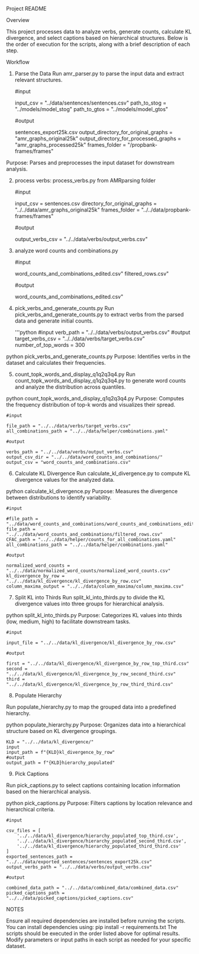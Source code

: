 
Project README

Overview

This project processes data to analyze verbs, generate counts, calculate KL divergence, and select captions based on hierarchical structures. Below is the order of execution for the scripts, along with a brief description of each step.

Workflow

1. Parse the Data
Run amr_parser.py to parse the input data and extract relevant structures.

    #input

    input_csv = "../data/sentences/sentences.csv"
    path_to_stog = "../models/model_stog"
    path_to_gtos = "../models/model_gtos"

    #output

    sentences_export25k.csv
    output_directory_for_original_graphs = "amr_graphs_original25k"
    output_directory_for_processed_graphs = "amr_graphs_processed25k"
    frames_folder = "/propbank-frames/frames"

Purpose: Parses and preprocesses the input dataset for downstream analysis.

2. process verbs: process_verbs.py from AMRparsing folder

    #input

    input_csv = sentences.csv
    directory_for_original_graphs = "../../data/amr_graphs_original25k"
    frames_folder = "../../data/propbank-frames/frames"

    #output

    output_verbs_csv = "../../data/verbs/output_verbs.csv"

3. analyze word counts and combinations.py

    #input

    word_counts_and_combinations_edited.csv"
    filtered_rows.csv"

    #output

    word_counts_and_combinations_edited.csv"


4. pick_verbs_and_generate_counts.py
Run pick_verbs_and_generate_counts.py to extract verbs from the parsed data and generate initial counts.

    '''python
    #input
    verb_path = "../../data/verbs/output_verbs.csv"
    #output
    target_verbs_csv = "../../data/verbs/target_verbs.csv"
    number_of_top_words = 300

python pick_verbs_and_generate_counts.py
Purpose: Identifies verbs in the dataset and calculates their frequencies.

5. count_topk_words_and_display_q1q2q3q4.py 
Run count_topk_words_and_display_q1q2q3q4.py to generate word counts and analyze the distribution across quantiles.

python count_topk_words_and_display_q1q2q3q4.py
Purpose: Computes the frequency distribution of top-k words and visualizes their spread.

    #input

    file_path = "../../data/verbs/target_verbs.csv"
    all_combinations_path = "../../data/helper/combinations.yaml"

    #output

    verbs_path = "../../data/verbs/output_verbs.csv"
    output_csv_dir = "../../data/word_counts_and_combinations/"
    output_csv = "word_counts_and_combinations.csv"

6. Calculate KL Divergence
Run calculate_kl_divergence.py to compute KL divergence values for the analyzed data.

python calculate_kl_divergence.py
Purpose: Measures the divergence between distributions to identify variability.

    #input

    #file_path = "../data/word_counts_and_combinations/word_counts_and_combinations_edited.csv"
    file_path = "../../data/word_counts_and_combinations/filtered_rows.csv"
    CFAC_path = "../../data/helper/counts_for_all_combinations.yaml"
    all_combinations_path = "../../data/helper/combinations.yaml"

    #output

    normalized_word_counts = "../../data/normalized_word_counts/normalized_word_counts.csv"
    kl_divergence_by_row = "../../data/kl_divergence/kl_divergence_by_row.csv"
    column_maxima_output = "../../data/column_maxima/column_maxima.csv"


7. Split KL into Thirds
Run split_kl_into_thirds.py to divide the KL divergence values into three groups for hierarchical analysis.

python split_kl_into_thirds.py
Purpose: Categorizes KL values into thirds (low, medium, high) to facilitate downstream tasks.

    #input

    input_file = "../../data/kl_divergence/kl_divergence_by_row.csv"

    #output

    first = "../../data/kl_divergence/kl_divergence_by_row_top_third.csv"
    second = "../../data/kl_divergence/kl_divergence_by_row_second_third.csv"
    third = "../../data/kl_divergence/kl_divergence_by_row_third_third.csv"

8. Populate Hierarchy

Run populate_hierarchy.py to map the grouped data into a predefined hierarchy.

python populate_hierarchy.py
Purpose: Organizes data into a hierarchical structure based on KL divergence groupings.

    KLD = "../../data/kl_divergence/"
    input
    input_path = f"{KLD}kl_divergence_by_row"
    #output
    output_path = f"{KLD}hierarchy_populated"

9. Pick Captions

Run pick_captions.py to select captions containing location information based on the hierarchical analysis.

python pick_captions.py
Purpose: Filters captions by location relevance and hierarchical criteria.

    #input

    csv_files = [
        '../../data/kl_divergence/hierarchy_populated_top_third.csv',
        '../../data/kl_divergence/hierarchy_populated_second_third.csv',
        '../../data/kl_divergence/hierarchy_populated_third_third.csv'
    ]
    exported_sentences_path = "../../data/exported_sentences/sentences_export25k.csv"
    output_verbs_path = "../../data/verbs/output_verbs.csv"

    #output

    combined_data_path = "../../data/combined_data/combined_data.csv"
    picked_captions_path = "../../data/picked_captions/picked_captions.csv"
    

NOTES

Ensure all required dependencies are installed before running the scripts. You can install dependencies using:
pip install -r requirements.txt
The scripts should be executed in the order listed above for optimal results.
Modify parameters or input paths in each script as needed for your specific dataset.
